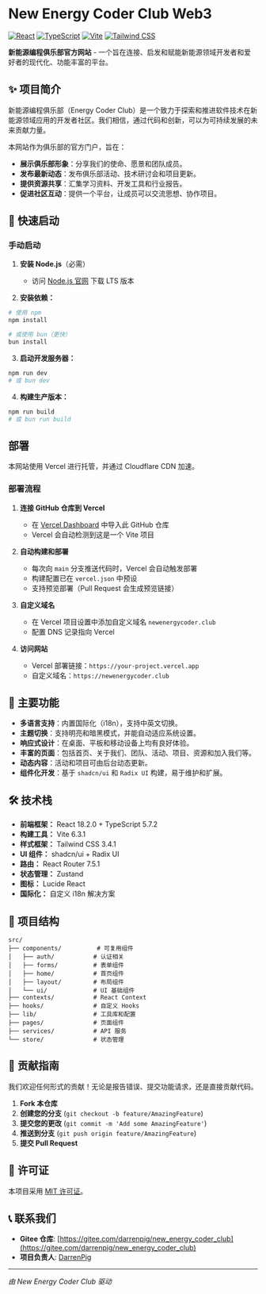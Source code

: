 # New Energy Coder Club Web3

[![React](https://img.shields.io/badge/React-18.2.0-blue.svg)](https://reactjs.org/)
[![TypeScript](https://img.shields.io/badge/TypeScript-5.7.2-blue.svg)](https://www.typescriptlang.org/)
[![Vite](https://img.shields.io/badge/Vite-6.3.1-purple.svg)](https://vitejs.dev/)
[![Tailwind CSS](https://img.shields.io/badge/Tailwind_CSS-3.4.1-cyan.svg)](https://tailwindcss.com/)

**新能源编程俱乐部官方网站** - 一个旨在连接、启发和赋能新能源领域开发者和爱好者的现代化、功能丰富的平台。

## ✨ 项目简介

新能源编程俱乐部（Energy Coder Club）是一个致力于探索和推进软件技术在新能源领域应用的开发者社区。我们相信，通过代码和创新，可以为可持续发展的未来贡献力量。

本网站作为俱乐部的官方门户，旨在：
- **展示俱乐部形象**：分享我们的使命、愿景和团队成员。
- **发布最新动态**：发布俱乐部活动、技术研讨会和项目更新。
- **提供资源共享**：汇集学习资料、开发工具和行业报告。
- **促进社区互动**：提供一个平台，让成员可以交流思想、协作项目。

## 🚀 快速启动

### 手动启动

1. **安装 Node.js**（必需）
   - 访问 [Node.js 官网](https://nodejs.org/) 下载 LTS 版本

2. **安装依赖：**
```bash
# 使用 npm
npm install

# 或使用 bun（更快）
bun install
```

3. **启动开发服务器：**
```bash
npm run dev
# 或 bun dev
```

4. **构建生产版本：**
```bash
npm run build
# 或 bun run build
```

## 部署

本网站使用 Vercel 进行托管，并通过 Cloudflare CDN 加速。

### 部署流程

1.  **连接 GitHub 仓库到 Vercel**
    -   在 [Vercel Dashboard](https://vercel.com/dashboard) 中导入此 GitHub 仓库
    -   Vercel 会自动检测到这是一个 Vite 项目

2.  **自动构建和部署**
    -   每次向 `main` 分支推送代码时，Vercel 会自动触发部署
    -   构建配置已在 `vercel.json` 中预设
    -   支持预览部署（Pull Request 会生成预览链接）

3.  **自定义域名**
    -   在 Vercel 项目设置中添加自定义域名 `newenergycoder.club`
    -   配置 DNS 记录指向 Vercel

4.  **访问网站**
    -   Vercel 部署链接：`https://your-project.vercel.app`
    -   自定义域名：`https://newenergycoder.club`


## 🌟 主要功能

- **多语言支持**：内置国际化（i18n），支持中英文切换。
- **主题切换**：支持明亮和暗黑模式，并能自动适应系统设置。
- **响应式设计**：在桌面、平板和移动设备上均有良好体验。
- **丰富的页面**：包括首页、关于我们、团队、活动、项目、资源和加入我们等。
- **动态内容**：活动和项目可由后台动态更新。
- **组件化开发**：基于 `shadcn/ui` 和 `Radix UI` 构建，易于维护和扩展。

## 🛠️ 技术栈

- **前端框架：** React 18.2.0 + TypeScript 5.7.2
- **构建工具：** Vite 6.3.1
- **样式框架：** Tailwind CSS 3.4.1
- **UI 组件：** shadcn/ui + Radix UI
- **路由：** React Router 7.5.1
- **状态管理：** Zustand
- **图标：** Lucide React
- **国际化：** 自定义 i18n 解决方案

## 📁 项目结构

```
src/
├── components/          # 可复用组件
│   ├── auth/           # 认证相关
│   ├── forms/          # 表单组件
│   ├── home/           # 首页组件
│   ├── layout/         # 布局组件
│   └── ui/             # UI 基础组件
├── contexts/           # React Context
├── hooks/              # 自定义 Hooks
├── lib/                # 工具库和配置
├── pages/              # 页面组件
├── services/           # API 服务
└── store/              # 状态管理
```

## 🤝 贡献指南

我们欢迎任何形式的贡献！无论是报告错误、提交功能请求，还是直接贡献代码。

1. **Fork 本仓库**
2. **创建您的分支** (`git checkout -b feature/AmazingFeature`)
3. **提交您的更改** (`git commit -m 'Add some AmazingFeature'`)
4. **推送到分支** (`git push origin feature/AmazingFeature`)
5. **提交 Pull Request**

## 📜 许可证

本项目采用 [MIT 许可证](LICENSE)。

## 📞 联系我们

- **Gitee 仓库**: [https://gitee.com/darrenpig/new_energy_coder_club](https://gitee.com/darrenpig/new_energy_coder_club)
- **项目负责人**: [DarrenPig](https://gitee.com/darrenpig)

---

*由 New Energy Coder Club 驱动*
